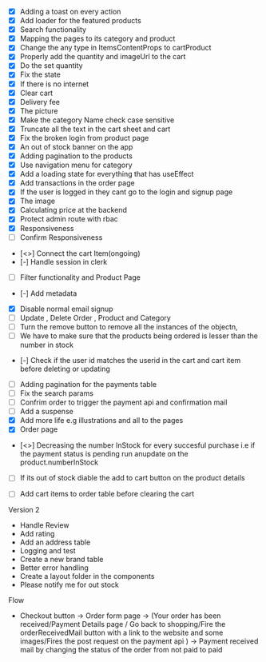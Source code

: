 - [x] Adding a toast on every action
- [X] Add loader for the featured products
- [x] Search functionality
- [x] Mapping the pages to its category and product
- [x] Change the any type in ItemsContentProps to cartProduct
- [x] Properly add the quantity and imageUrl to the cart
- [x] Do the set quantity  
- [x] Fix the state
- [x] If there is no internet
- [x] Clear cart
- [x] Delivery fee
- [x] The picture
- [x] Make the category Name check case sensitive
- [x] Truncate all the text in the cart sheet and cart
- [x] Fix the broken login from product page
- [x] An out of stock banner on the app
- [x] Adding pagination to the products
- [x] Use navigation menu for category
- [x] Add a loading state for everything that has useEffect
- [x] Add transactions in the order page
- [x] If the user is logged in they cant go to the login and signup page
- [x] The image
- [x] Calculating price at the backend
- [x] Protect admin route with rbac
- [x] Responsiveness
- [ ] Confirm Responsiveness
- [<>] Connect the cart Item(ongoing)
- [-] Handle session in clerk
- [ ] Filter functionality and Product Page
- [-] Add metadata
- [x] Disable normal email signup
- [ ] Update , Delete Order , Product and Category
- [ ] Turn the remove button to remove all the instances of the objectn, 
- [ ] We have to make sure that the products being ordered is lesser than the number in stock
- [-] Check if the user id matches the userid in the cart and cart item before deleting or  updating
- [ ] Adding pagination for the payments table
- [ ] Fix the search params
- [ ] Confrim order to trigger the payment api and confirmation mail
- [ ] Add a suspense
- [x] Add more life e.g illustrations and all to the pages
- [x] Order page
- [<>] Decreasing the number InStock for every succesful purchase i.e if the payment status is pending run anupdate on the product.numberInStock
- [ ] If its out of stock diable the add to cart button on the product details 
- [ ] Add cart items to order table before clearing the cart


Version 2
- Handle Review
- Add rating
- Add an address table
- Logging and test
- Create a new brand table
- Better error handling
- Create a layout folder in the components
- Please notify me for out stock 


Flow
- Checkout button -> Order form page -> (Your order has been received/Payment Details page / Go back to shopping/Fire the orderReceivedMail button with a link to the website and some images/Fires the post request on the payment api ) -> Payment received mail by changing the status of the order from not paid to paid